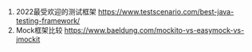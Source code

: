1. 2022最受欢迎的测试框架 https://www.testscenario.com/best-java-testing-framework/      
2. Mock框架比较 https://www.baeldung.com/mockito-vs-easymock-vs-jmockit      
